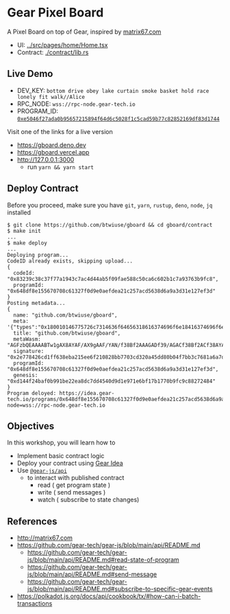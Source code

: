 # Gear Pixel Board

A Pixel Board on top of Gear, inspired by [matrix67.com](http://matrix67.com/)

- UI: [../src/pages/home/Home.tsx](https://github.com/btwiuse/gboard/blob/main/src/pages/home/Home.tsx)
- Contract: [./contract/lib.rs](./contract/lib.rs)

## Live Demo

- DEV_KEY:
  `bottom drive obey lake curtain smoke basket hold race lonely fit walk//Alice`
- RPC_NODE: `wss://rpc-node.gear-tech.io`
- PROGRAM_ID:
  [`0xe5046f27ada0b95657215894f64d6c5028f1c5cad59b77c82852169df83d1744`](https://idea.gear-tech.io/programs/0xe5046f27ada0b95657215894f64d6c5028f1c5cad59b77c82852169df83d1744?node=wss://n.up.railway.app/rpc/ws)

Visit one of the links for a live version

- https://gboard.deno.dev
- https://gboard.vercel.app
- http://127.0.0.1:3000
  - run `yarn && yarn start`

## Deploy Contract

Before you proceed, make sure you have `git`, `yarn`, `rustup`, `deno`, `node`,
`jq` installed

```
$ git clone https://github.com/btwiuse/gboard && cd gboard/contract
$ make init
...
$ make deploy
...
Deploying program...
CodeID already exists, skipping upload...
{
  codeId: "0x83239c38c37f77a1943c7ac4d44ab5f09fae588c50ca6c602b1c7a93763b9fc8",
  programId: "0x648df8e155670708c61327f0d9e0aefdea21c257acd5638d6a9a3d31e127ef3d"
}
Posting metadata...
{
  name: "github.com/btwiuse/gboard",
  meta: '{"types":"0x180010146775726c7314636f64656318616374696f6e18416374696f6e0001041841646455726c080110636f...',
  title: "github.com/btwiuse/gboard",
  metaWasm: "AGFzbQEAAAABTw1gAX8AYAF/AX9gAAF/YAN/f38Bf2AAAGADf39/AGACf38Bf2ACf38AYAR/f39/AGAEf39/fwF/YAV/f39/fwBg...",
  signature: "0x2e778426cd1ff638eba215ee6f210828bb7703cd320a45dd80b04f7bb3c7681a6a7d99f45b90d2cce58f887a93551b9439...",
  programId: "0x648df8e155670708c61327f0d9e0aefdea21c257acd5638d6a9a3d31e127ef3d",
  genesis: "0xd144f24baf0b991be22ea8dc7dd4540d9d1e971e6bf17b1770b9fc9c88272484"
}
Program deloyed: https://idea.gear-tech.io/programs/0x648df8e155670708c61327f0d9e0aefdea21c257acd5638d6a9a3d31e127ef3d?node=wss://rpc-node.gear-tech.io
```

## Objectives

In this workshop, you will learn how to

- Implement basic contract logic
- Deploy your contract using [Gear Idea](https://idea.gear-tech.io)
- Use [`@gear-js/api`](https://www.npmjs.com/package/@gear-js/api)
  - to interact with published contract
    - read ( get program state )
    - write ( send messages )
    - watch ( subscribe to state changes)

## References

- http://matrix67.com
- https://github.com/gear-tech/gear-js/blob/main/api/README.md
  - https://github.com/gear-tech/gear-js/blob/main/api/README.md#read-state-of-program
  - https://github.com/gear-tech/gear-js/blob/main/api/README.md#send-message
  - https://github.com/gear-tech/gear-js/blob/main/api/README.md#subscribe-to-specific-gear-events
- https://polkadot.js.org/docs/api/cookbook/tx/#how-can-i-batch-transactions
